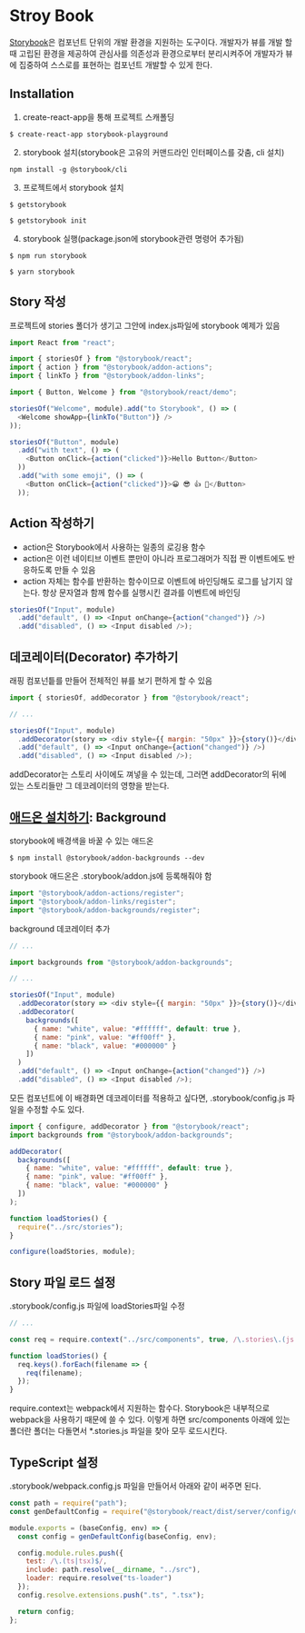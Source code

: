 # Stroy Book

[Storybook](https://storybook.js.org/)은 컴포넌트 단위의 개발 환경을 지원하는 도구이다.
개발자가 뷰를 개발 할 때 고립된 환경을 제공하여 관심사를 의존성과 환경으로부터 분리시켜주어 개발자가 뷰에 집중하여 스스로를 표현하는 컴포넌트 개발할 수 있게 한다.

## Installation

1. create-react-app을 통해 프로젝트 스캐폴딩

```console
$ create-react-app storybook-playground
```

2. storybook 설치(storybook은 고유의 커맨드라인 인터페이스를 갖춤, cli 설치)

```console
npm install -g @storybook/cli
```

3. 프로젝트에서 storybook 설치

```console
$ getstorybook
```

```console
$ getstorybook init
```

4. storybook 실행(package.json에 storybook관련 명령어 추가됨)

```console
$ npm run storybook
```

```console
$ yarn storybook
```

## Story 작성

프로젝트에 stories 폴더가 생기고 그안에 index.js파일에 storybook 예제가 있음

```javascript
import React from "react";

import { storiesOf } from "@storybook/react";
import { action } from "@storybook/addon-actions";
import { linkTo } from "@storybook/addon-links";

import { Button, Welcome } from "@storybook/react/demo";

storiesOf("Welcome", module).add("to Storybook", () => (
  <Welcome showApp={linkTo("Button")} />
));

storiesOf("Button", module)
  .add("with text", () => (
    <Button onClick={action("clicked")}>Hello Button</Button>
  ))
  .add("with some emoji", () => (
    <Button onClick={action("clicked")}>😀 😎 👍 💯</Button>
  ));
```

## Action 작성하기

- action은 Storybook에서 사용하는 일종의 로깅용 함수
- action은 이런 네이티브 이벤트 뿐만이 아니라 프로그래머가 직접 짠 이벤트에도 반응하도록 만들 수 있음
- action 자체는 함수를 반환하는 함수이므로 이벤트에 바인딩해도 로그를 남기지 않는다. 항상 문자열과 함께 함수를 실행시킨 결과를 이벤트에 바인딩

```javascript
storiesOf("Input", module)
  .add("default", () => <Input onChange={action("changed")} />)
  .add("disabled", () => <Input disabled />);
```

## 데코레이터(Decorator) 추가하기

래핑 컴포넌틑를 만들어 전체적인 뷰를 보기 편하게 할 수 있음

```javascript
import { storiesOf, addDecorator } from "@storybook/react";

// ...

storiesOf("Input", module)
  .addDecorator(story => <div style={{ margin: "50px" }}>{story()}</div>)
  .add("default", () => <Input onChange={action("changed")} />)
  .add("disabled", () => <Input disabled />);
```

addDecorator는 스토리 사이에도 껴넣을 수 있는데, 그러면 addDecorator의 뒤에 있는 스토리들만 그 데코레이터의 영향을 받는다.

## [애드온 설치하기](https://storybook.js.org/docs/addons/addon-gallery/): Background

storybook에 배경색을 바꿀 수 있는 애드온

```console
$ npm install @storybook/addon-backgrounds --dev
```

storybook 애드온은 .storybook/addon.js에 등록해줘야 함

```javascript
import "@storybook/addon-actions/register";
import "@storybook/addon-links/register";
import "@storybook/addon-backgrounds/register";
```

background 데코레이터 추가

```javascript
// ...

import backgrounds from "@storybook/addon-backgrounds";

// ...

storiesOf("Input", module)
  .addDecorator(story => <div style={{ margin: "50px" }}>{story()}</div>)
  .addDecorator(
    backgrounds([
      { name: "white", value: "#ffffff", default: true },
      { name: "pink", value: "#ff00ff" },
      { name: "black", value: "#000000" }
    ])
  )
  .add("default", () => <Input onChange={action("changed")} />)
  .add("disabled", () => <Input disabled />);
```

모든 컴포넌트에 이 배경화면 데코레이터를 적용하고 싶다면, .storybook/config.js 파일을 수정할 수도 있다.

```javascript
import { configure, addDecorator } from "@storybook/react";
import backgrounds from "@storybook/addon-backgrounds";

addDecorator(
  backgrounds([
    { name: "white", value: "#ffffff", default: true },
    { name: "pink", value: "#ff00ff" },
    { name: "black", value: "#000000" }
  ])
);

function loadStories() {
  require("../src/stories");
}

configure(loadStories, module);
```

## Story 파일 로드 설정

.storybook/config.js 파일에 loadStories파일 수정

```javascript
// ...

const req = require.context("../src/components", true, /\.stories\.(js|jsx)$/);

function loadStories() {
  req.keys().forEach(filename => {
    req(filename);
  });
}
```

require.context는 webpack에서 지원하는 함수다. Storybook은 내부적으로 webpack을 사용하기 때문에 쓸 수 있다. 이렇게 하면 src/components 아래에 있는 폴더란 폴더는 다돌면서 \*.stories.js 파일을 찾아 모두 로드시킨다.

## TypeScript 설정

.storybook/webpack.config.js 파일을 만들어서 아래와 같이 써주면 된다.

```javascript
const path = require("path");
const genDefaultConfig = require("@storybook/react/dist/server/config/defaults/webpack.config.js");

module.exports = (baseConfig, env) => {
  const config = genDefaultConfig(baseConfig, env);

  config.module.rules.push({
    test: /\.(ts|tsx)$/,
    include: path.resolve(__dirname, "../src"),
    loader: require.resolve("ts-loader")
  });
  config.resolve.extensions.push(".ts", ".tsx");

  return config;
};
```
